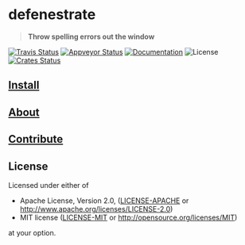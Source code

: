 # defenestrate

> **Throw spelling errors out the window**

[![Travis Status](https://travis-ci.org/crate-ci/defenestrate.svg?branch=master)](https://travis-ci.org/crate-ci/defenestrate)
[![Appveyor Status](https://ci.appveyor.com/api/projects/status/ngaynop65qg5sqpq/branch/master?svg=true)](https://ci.appveyor.com/project/epage/defenestrate/branch/master)
[![Documentation](https://img.shields.io/badge/docs-master-blue.svg)][Documentation]
![License](https://img.shields.io/crates/l/defenestrate.svg)
[![Crates Status](https://img.shields.io/crates/v/defenestrate.svg)](https://crates.io/crates/defenestrate)

## [Install](docs/install.md)

## [About](docs/about.md)

## [Contribute](CONTRIBUTING.md)

## License

Licensed under either of

 * Apache License, Version 2.0, ([LICENSE-APACHE](LICENSE-APACHE) or http://www.apache.org/licenses/LICENSE-2.0)
 * MIT license ([LICENSE-MIT](LICENSE-MIT) or http://opensource.org/licenses/MIT)

at your option.

[Crates.io]: https://crates.io/crates/defenestrate
[Documentation]: https://docs.rs/defenestrate

